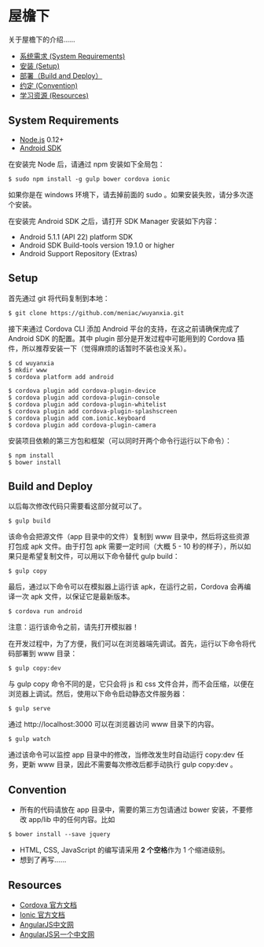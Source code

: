 # 屋檐下

关于屋檐下的介绍……

- [系统需求 (System Requirements)](#system-requirements)
- [安装 (Setup)](#setup)
- [部署（Build and Deploy）](#build-and-deploy)
- [约定 (Convention)](#convention)
- [学习资源 (Resources)](#resources)

## System Requirements

- [Node.js](https://nodejs.org/) 0.12+
- [Android SDK](http://developer.android.com/sdk/installing/index.html?pkg=tools)

在安装完 Node 后，请通过 npm 安装如下全局包：

```
$ sudo npm install -g gulp bower cordova ionic
```

如果你是在 windows 环境下，请去掉前面的 sudo 。如果安装失败，请分多次逐个安装。

在安装完 Android SDK 之后，请打开 SDK Manager 安装如下内容：

- Android 5.1.1 (API 22) platform SDK
- Android SDK Build-tools version 19.1.0 or higher
- Android Support Repository (Extras)

## Setup

首先通过 git 将代码复制到本地：

```
$ git clone https://github.com/meniac/wuyanxia.git
```

接下来通过 Cordova CLI 添加 Android 平台的支持，在这之前请确保完成了 Android SDK 的配置。其中 plugin 部分是开发过程中可能用到的 Cordova 插件，所以推荐安装一下（觉得麻烦的话暂时不装也没关系）。

```
$ cd wuyanxia
$ mkdir www
$ cordova platform add android

$ cordova plugin add cordova-plugin-device
$ cordova plugin add cordova-plugin-console
$ cordova plugin add cordova-plugin-whitelist
$ cordova plugin add cordova-plugin-splashscreen
$ cordova plugin add com.ionic.keyboard
$ cordova plugin add cordova-plugin-camera
```

安装项目依赖的第三方包和框架（可以同时开两个命令行运行以下命令）：

```
$ npm install
$ bower install
```

## Build and Deploy

以后每次修改代码只需要看这部分就可以了。

```
$ gulp build
```

该命令会把源文件（app 目录中的文件）复制到 www 目录中，然后将这些资源打包成 apk 文件。由于打包 apk 需要一定时间（大概 5 - 10 秒的样子），所以如果只是希望复制文件，可以用以下命令替代 gulp build：

```
$ gulp copy
```

最后，通过以下命令可以在模拟器上运行该 apk，在运行之前，Cordova 会再编译一次 apk 文件，以保证它是最新版本。

```
$ cordova run android
```

注意：运行该命令之前，请先打开模拟器！

在开发过程中，为了方便，我们可以在浏览器端先调试。首先，运行以下命令将代码部署到 www 目录：

```
$ gulp copy:dev
```

与 gulp copy 命令不同的是，它只会将 js 和 css 文件合并，而不会压缩，以便在浏览器上调试。然后，使用以下命令启动静态文件服务器：

```
$ gulp serve
```

通过 http://localhost:3000 可以在浏览器访问 www 目录下的内容。

```
$ gulp watch
```

通过该命令可以监控 app 目录中的修改，当修改发生时自动运行 copy:dev 任务，更新 www 目录，因此不需要每次修改后都手动执行 gulp copy:dev 。

## Convention

- 所有的代码请放在 app 目录中，需要的第三方包请通过 bower 安装，不要修改 app/lib 中的任何内容。比如

```
$ bower install --save jquery
```

- HTML, CSS, JavaScript 的编写请采用 **2 个空格**作为 1 个缩进级别。
- 想到了再写……

## Resources
- [Cordova 官方文档](http://cordova.apache.org/docs/en/5.0.0/)
- [Ionic 官方文档](http://ionicframework.com/docs/)
- [AngularJS中文网](http://www.apjs.net)
- [AngularJS另一个中文网](http://www.ngnice.com/)

